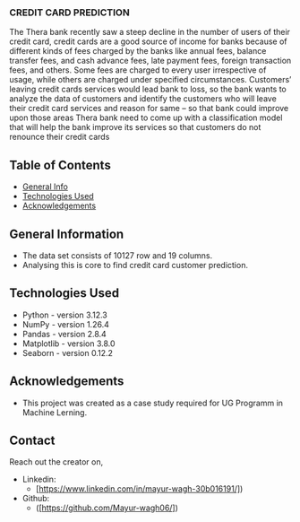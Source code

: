 ### CREDIT CARD PREDICTION
The Thera bank recently saw a steep decline in the number of users of their credit card, credit cards are a good source of income for banks because of different kinds of fees charged by the banks like annual fees, balance transfer fees, and cash advance fees, late payment fees, foreign transaction fees, and others. Some fees are charged to every user irrespective of usage, while others are charged under specified circumstances.
    Customers’ leaving credit cards services would lead bank to loss, so the bank wants to analyze the data of customers and identify the customers who will leave their credit card services and reason for same – so that bank could improve upon those areas
    Thera bank need to come up with a classification model that will help the bank improve its services so that customers do not renounce their credit cards

## Table of Contents
* [General Info](#general-information)
* [Technologies Used](#technologies-used)
* [Acknowledgements](#acknowledgements)


## General Information
- The data set consists of 10127 row and 19 columns.
- Analysing this is core to find credit card customer prediction.

## Technologies Used
- Python - version 3.12.3
- NumPy - version 1.26.4
- Pandas - version 2.8.4
- Matplotlib - version 3.8.0
- Seaborn - version 0.12.2

## Acknowledgements
- This project was created as a case study required for UG Programm in Machine Lerning. 

## Contact
Reach out the creator on,
- Linkedin:
    - [https://www.linkedin.com/in/mayur-wagh-30b016191/])
- Github:
    - ([https://github.com/Mayur-wagh06/])

